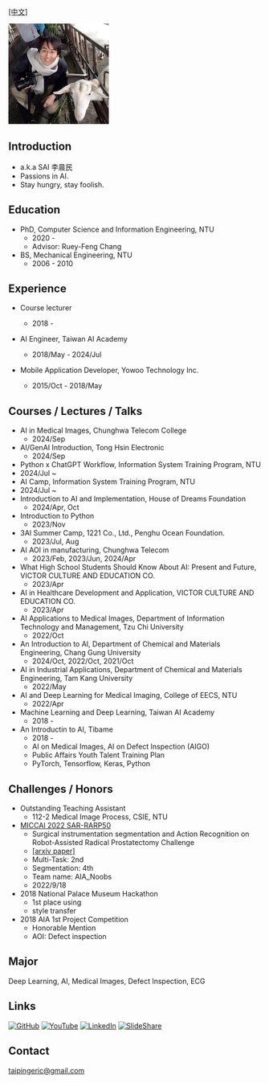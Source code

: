 [[中文]](https://github.com/taipingeric/taipingeric.github.io/blob/master/index_zh.md)

![image](https://raw.githubusercontent.com/taipingeric/taipingeric.github.io/master/assets/FB.jpg)

## Introduction
  * a.k.a SAI 李晨民
  * Passions in AI.
  * Stay hungry, stay foolish.

## Education

* PhD, Computer Science and Information Engineering, NTU
  * 2020 -
  * Advisor: Ruey-Feng Chang
* BS, Mechanical Engineering, NTU
  *   2006 - 2010

## Experience

* Course lecturer
    *   2018 -

* AI Engineer, Taiwan AI Academy
  * 2018/May - 2024/Jul

* Mobile Application Developer, Yowoo Technology Inc.
  * 2015/Oct - 2018/May

## Courses / Lectures / Talks
* AI in Medical Images, Chunghwa Telecom College
  * 2024/Sep
* AI/GenAI Introduction, Tong Hsin Electronic
  * 2024/Sep
* Python x ChatGPT Workflow, Information System Training Program, NTU
 * 2024/Jul ~
* AI Camp, Information System Training Program, NTU
 * 2024/Jul ~
* Introduction to AI and Implementation, House of Dreams Foundation
  * 2024/Apr, Oct
* Introduction to Python
  * 2023/Nov
* 3AI Summer Camp, 1221 Co., Ltd., Penghu Ocean Foundation.
  * 2023/Jul, Aug
* AI AOI in manufacturing, Chunghwa Telecom
  * 2023/Feb, 2023/Jun, 2024/Apr
* What High School Students Should Know About AI: Present and Future, VICTOR CULTURE AND EDUCATION CO.
  * 2023/Apr
* AI in Healthcare Development and Application, VICTOR CULTURE AND EDUCATION CO.
  * 2023/Apr
* AI Applications to Medical Images, Department of Information Technology and Management, Tzu Chi University
  * 2022/Oct
* An Introduction to AI, Department of Chemical and Materials Engineering, Chang Gung University
  * 2024/Oct, 2022/Oct, 2021/Oct
* AI in Industrial Applications, Department of Chemical and Materials Engineering, Tam Kang University
  * 2022/May
* AI and Deep Learning for Medical Imaging, College of EECS, NTU
  * 2022/Apr
* Machine Learning and Deep Learning, Taiwan AI Academy
  * 2018 -
* An Introductin to AI, Tibame
  * 2018 - 
  * AI on Medical Images, AI on Defect Inspection (AIGO)
  * Public Affairs Youth Talent Training Plan
  * PyTorch, Tensorflow, Keras, Python

## Challenges / Honors

* Outstanding Teaching Assistant
  * 112-2 Medical Image Process, CSIE, NTU 
* [MICCAI 2022 SAR-RARP50](https://www.synapse.org/#!Synapse:syn27618412/wiki/619479)
  * Surgical instrumentation segmentation and Action Recognition on Robot-Assisted Radical Prostatectomy Challenge
  * [[arxiv paper]](https://arxiv.org/abs/2401.00496)
  * Multi-Task: 2nd
  * Segmentation: 4th
  * Team name: AIA_Noobs
  * 2022/9/18
* 2018 National Palace Museum Hackathon
  * 1st place using 
  * style transfer
* 2018 AIA 1st Project Competition
    *  Honorable Mention 
    *  AOI: Defect inspection

## Major

Deep Learning, AI, Medical Images, Defect Inspection, ECG

## Links

[![GitHub](https://img.shields.io/badge/GitHub-100000?style=for-the-badge&logo=github&logoColor=white)](https://github.com/taipingeric) [![YouTube](https://img.shields.io/badge/YouTube-FF0000?style=for-the-badge&logo=youtube&logoColor=white)](https://www.youtube.com/@fusionlab7360) [![LinkedIn](https://img.shields.io/badge/LinkedIn-0077B5?style=for-the-badge&logo=linkedin&logoColor=white)](https://www.linkedin.com/in/chihyang-li-a883b375/) [![SlideShare](https://img.shields.io/badge/SlideShare-0077B5?style=for-the-badge&logo=slideshare&logoColor=white)](https://www.slideshare.net/ChihyangLi)

## Contact

taipingeric@gmail.com
